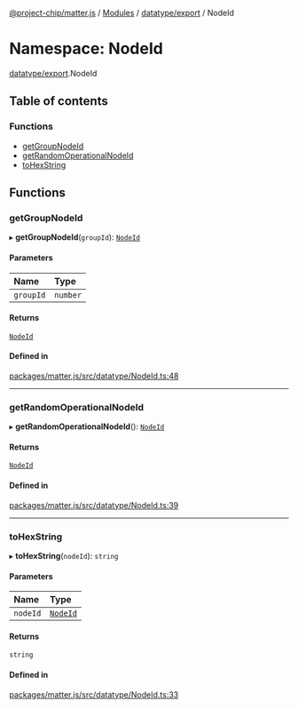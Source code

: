 [@project-chip/matter.js](../README.md) / [Modules](../modules.md) / [datatype/export](datatype_export.md) / NodeId

# Namespace: NodeId

[datatype/export](datatype_export.md).NodeId

## Table of contents

### Functions

- [getGroupNodeId](datatype_export.NodeId.md#getgroupnodeid)
- [getRandomOperationalNodeId](datatype_export.NodeId.md#getrandomoperationalnodeid)
- [toHexString](datatype_export.NodeId.md#tohexstring)

## Functions

### getGroupNodeId

▸ **getGroupNodeId**(`groupId`): [`NodeId`](datatype_export.md#nodeid)

#### Parameters

| Name | Type |
| :------ | :------ |
| `groupId` | `number` |

#### Returns

[`NodeId`](datatype_export.md#nodeid)

#### Defined in

[packages/matter.js/src/datatype/NodeId.ts:48](https://github.com/project-chip/matter.js/blob/16d5b0d/packages/matter.js/src/datatype/NodeId.ts#L48)

___

### getRandomOperationalNodeId

▸ **getRandomOperationalNodeId**(): [`NodeId`](datatype_export.md#nodeid)

#### Returns

[`NodeId`](datatype_export.md#nodeid)

#### Defined in

[packages/matter.js/src/datatype/NodeId.ts:39](https://github.com/project-chip/matter.js/blob/16d5b0d/packages/matter.js/src/datatype/NodeId.ts#L39)

___

### toHexString

▸ **toHexString**(`nodeId`): `string`

#### Parameters

| Name | Type |
| :------ | :------ |
| `nodeId` | [`NodeId`](datatype_export.md#nodeid) |

#### Returns

`string`

#### Defined in

[packages/matter.js/src/datatype/NodeId.ts:33](https://github.com/project-chip/matter.js/blob/16d5b0d/packages/matter.js/src/datatype/NodeId.ts#L33)
